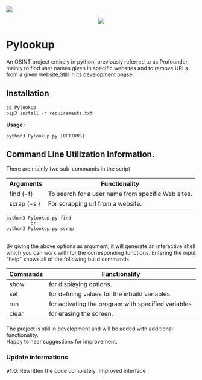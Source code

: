 <img src="https://img.shields.io/badge/Python-3-brightgreen.svg?style=plastic">
<p align="center">
<img src="https://raw.githubusercontent.com/d8rkmind/Pylookup/main/Pylookup.png"></p>
<h1>Pylookup</h1>
  

<p> An OSINT project entirely in python, previously referred to as Profounder, mainly to find user names given in specific websites and to remove URLs from a given website,Still in its development phase.
<br></p>

<h2>Installation</h2>

```markdown
cd Pylookup
pip3 install -r requirements.txt
```
<b>Usage :</b>

```
python3 Pylookup.py [OPTIONS]
```
<h2>Command Line Utilization Information.</h2>

There are mainly two sub-commands in the script 

Arguments  | Functionality
------------- | -------------
find (-f)  | To search for a user name from specific Web sites.
 scrap (-s ) | For scrapping url from a website.
 
 
 ```
 python3 Pylookup.py find
          or 
 python3 Pylookup.py scrap
 
 ```
 
<br> 
By giving the above options as argument, it will generate an interactive shell which you can work with for the corresponding functions.
Entering the input "help" shows all of the following build commands.

Commands | Functionality
----------------|--------------
show | for displaying options.
set  | for defining values for the inbuild variables.
run  | for activating the program with specified variables.
clear| for erasing the screen.



The project is still in development and will be added with additional functionality.<br>Happy to hear suggestions for improvement.


<h3>Update informations</h3>

<b> v1.0</b>: Rewritten the code completely ,Improved interface
